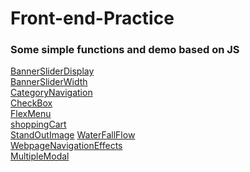 # Front-end-Practice
### Some simple functions and demo based on JS<br>
[BannerSliderDisplay](https://jiaqd1203.github.io/Front-end-Practice/Banner-Slider/Banner-Slider-Display.html)<br>
[BannerSliderWidth](https://jiaqd1203.github.io/Front-end-Practice/Banner-Slider/Banner-Slider-Width.html)<br>
[CategoryNavigation](https://jiaqd1203.github.io/Front-end-Practice/CategoryNavigation/CategoryNavigation.html)<br>
[CheckBox](https://jiaqd1203.github.io/Front-end-Practice/checkBox/checkBox.html)<br>
[FlexMenu](https://jiaqd1203.github.io/Front-end-Practice/FlexMenu/FlexMenuJS.html)<br>
[shoppingCart](https://jiaqd1203.github.io/Front-end-Practice/shoppingCart/shoppingCart.html)<br>
[StandOutImage](https://jiaqd1203.github.io/Front-end-Practice/StandOutImage/index.html)
[WaterFallFlow](https://jiaqd1203.github.io/Front-end-Practice/The-Waterfall-Flow-Layout/Waterfall-jq.html/Waterfall-jq.html)<br>
[WebpageNavigationEffects](https://jiaqd1203.github.io/Front-end-Practice/Webpage-Navigation-Effects/Navigation-Effects-js.html)<br>
[MultipleModal](https://jiaqd1203.github.io/Front-end-Practice/MultipleModal/index.html)<br>





